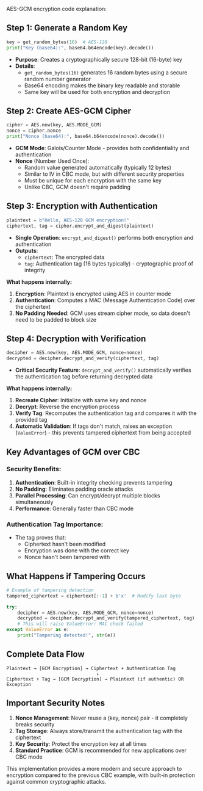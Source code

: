 AES-GCM encryption code explanation:

## **Step 1: Generate a Random Key**
```python
key = get_random_bytes(16)  # AES-128
print("Key (base64):", base64.b64encode(key).decode())
```
- **Purpose**: Creates a cryptographically secure 128-bit (16-byte) key
- **Details**: 
  - `get_random_bytes(16)` generates 16 random bytes using a secure random number generator
  - Base64 encoding makes the binary key readable and storable
  - Same key will be used for both encryption and decryption

## **Step 2: Create AES-GCM Cipher**
```python
cipher = AES.new(key, AES.MODE_GCM)
nonce = cipher.nonce
print("Nonce (base64):", base64.b64encode(nonce).decode())
```
- **GCM Mode**: Galois/Counter Mode - provides both confidentiality and authentication
- **Nonce** (Number Used Once):
  - Random value generated automatically (typically 12 bytes)
  - Similar to IV in CBC mode, but with different security properties
  - Must be unique for each encryption with the same key
  - Unlike CBC, GCM doesn't require padding

## **Step 3: Encryption with Authentication**
```python
plaintext = b"Hello, AES-128 GCM encryption!"
ciphertext, tag = cipher.encrypt_and_digest(plaintext)
```
- **Single Operation**: `encrypt_and_digest()` performs both encryption and authentication
- **Outputs**:
  - `ciphertext`: The encrypted data
  - `tag`: Authentication tag (16 bytes typically) - cryptographic proof of integrity

**What happens internally:**
1. **Encryption**: Plaintext is encrypted using AES in counter mode
2. **Authentication**: Computes a MAC (Message Authentication Code) over the ciphertext
3. **No Padding Needed**: GCM uses stream cipher mode, so data doesn't need to be padded to block size

## **Step 4: Decryption with Verification**
```python
decipher = AES.new(key, AES.MODE_GCM, nonce=nonce)
decrypted = decipher.decrypt_and_verify(ciphertext, tag)
```
- **Critical Security Feature**: `decrypt_and_verify()` automatically verifies the authentication tag before returning decrypted data

**What happens internally:**
1. **Recreate Cipher**: Initialize with same key and nonce
2. **Decrypt**: Reverse the encryption process
3. **Verify Tag**: Recomputes the authentication tag and compares it with the provided tag
4. **Automatic Validation**: If tags don't match, raises an exception (`ValueError`) - this prevents tampered ciphertext from being accepted

## **Key Advantages of GCM over CBC**

### **Security Benefits:**
1. **Authentication**: Built-in integrity checking prevents tampering
2. **No Padding**: Eliminates padding oracle attacks
3. **Parallel Processing**: Can encrypt/decrypt multiple blocks simultaneously
4. **Performance**: Generally faster than CBC mode

### **Authentication Tag Importance:**
- The tag proves that:
  - Ciphertext hasn't been modified
  - Encryption was done with the correct key
  - Nonce hasn't been tampered with

## **What Happens if Tampering Occurs**
```python
# Example of tampering detection
tampered_ciphertext = ciphertext[:-1] + b'x'  # Modify last byte

try:
    decipher = AES.new(key, AES.MODE_GCM, nonce=nonce)
    decrypted = decipher.decrypt_and_verify(tampered_ciphertext, tag)
    # This will raise ValueError: MAC check failed
except ValueError as e:
    print("Tampering detected!", str(e))
```

## **Complete Data Flow**
```
Plaintext → [GCM Encryption] → Ciphertext + Authentication Tag
                                 ↓
Ciphertext + Tag → [GCM Decryption] → Plaintext (if authentic) OR Exception
```

## **Important Security Notes**
1. **Nonce Management**: Never reuse a (key, nonce) pair - it completely breaks security
2. **Tag Storage**: Always store/transmit the authentication tag with the ciphertext
3. **Key Security**: Protect the encryption key at all times
4. **Standard Practice**: GCM is recommended for new applications over CBC mode

This implementation provides a more modern and secure approach to encryption compared to the previous CBC example, with built-in protection against common cryptographic attacks.
